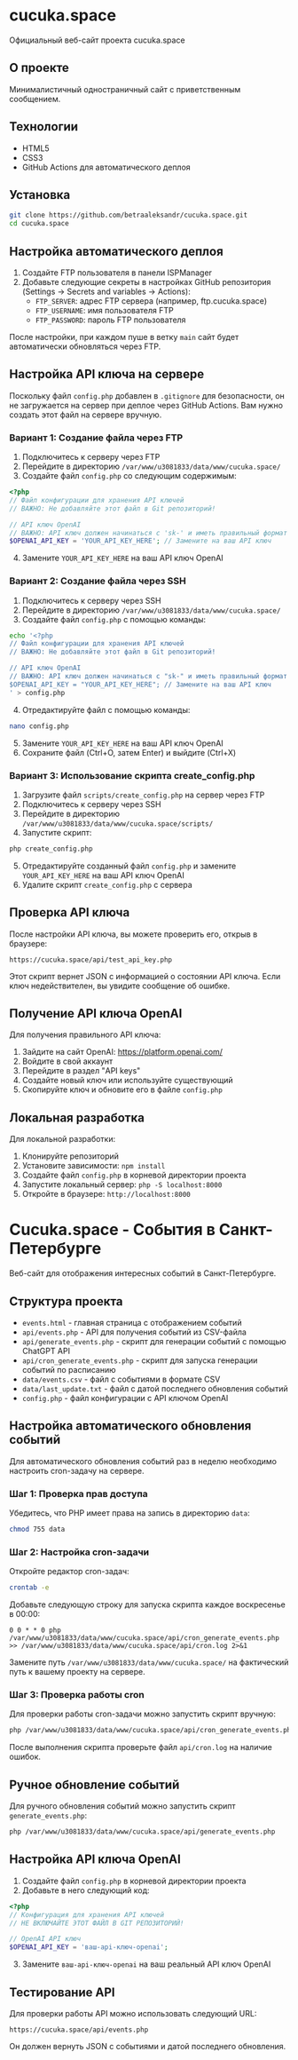 # cucuka.space

Официальный веб-сайт проекта cucuka.space

## О проекте

Минималистичный одностраничный сайт с приветственным сообщением.

## Технологии

- HTML5
- CSS3
- GitHub Actions для автоматического деплоя

## Установка

```bash
git clone https://github.com/betraaleksandr/cucuka.space.git
cd cucuka.space
```

## Настройка автоматического деплоя

1. Создайте FTP пользователя в панели ISPManager
2. Добавьте следующие секреты в настройках GitHub репозитория (Settings -> Secrets and variables -> Actions):
   - `FTP_SERVER`: адрес FTP сервера (например, ftp.cucuka.space)
   - `FTP_USERNAME`: имя пользователя FTP
   - `FTP_PASSWORD`: пароль FTP пользователя

После настройки, при каждом пуше в ветку `main` сайт будет автоматически обновляться через FTP.

## Настройка API ключа на сервере

Поскольку файл `config.php` добавлен в `.gitignore` для безопасности, он не загружается на сервер при деплое через GitHub Actions. Вам нужно создать этот файл на сервере вручную.

### Вариант 1: Создание файла через FTP

1. Подключитесь к серверу через FTP
2. Перейдите в директорию `/var/www/u3081833/data/www/cucuka.space/`
3. Создайте файл `config.php` со следующим содержимым:

```php
<?php
// Файл конфигурации для хранения API ключей
// ВАЖНО: Не добавляйте этот файл в Git репозиторий!

// API ключ OpenAI
// ВАЖНО: API ключ должен начинаться с 'sk-' и иметь правильный формат
$OPENAI_API_KEY = 'YOUR_API_KEY_HERE'; // Замените на ваш API ключ
```

4. Замените `YOUR_API_KEY_HERE` на ваш API ключ OpenAI

### Вариант 2: Создание файла через SSH

1. Подключитесь к серверу через SSH
2. Перейдите в директорию `/var/www/u3081833/data/www/cucuka.space/`
3. Создайте файл `config.php` с помощью команды:

```bash
echo '<?php
// Файл конфигурации для хранения API ключей
// ВАЖНО: Не добавляйте этот файл в Git репозиторий!

// API ключ OpenAI
// ВАЖНО: API ключ должен начинаться с "sk-" и иметь правильный формат
$OPENAI_API_KEY = "YOUR_API_KEY_HERE"; // Замените на ваш API ключ
' > config.php
```

4. Отредактируйте файл с помощью команды:

```bash
nano config.php
```

5. Замените `YOUR_API_KEY_HERE` на ваш API ключ OpenAI
6. Сохраните файл (Ctrl+O, затем Enter) и выйдите (Ctrl+X)

### Вариант 3: Использование скрипта create_config.php

1. Загрузите файл `scripts/create_config.php` на сервер через FTP
2. Подключитесь к серверу через SSH
3. Перейдите в директорию `/var/www/u3081833/data/www/cucuka.space/scripts/`
4. Запустите скрипт:

```bash
php create_config.php
```

5. Отредактируйте созданный файл `config.php` и замените `YOUR_API_KEY_HERE` на ваш API ключ OpenAI
6. Удалите скрипт `create_config.php` с сервера

## Проверка API ключа

После настройки API ключа, вы можете проверить его, открыв в браузере:

```
https://cucuka.space/api/test_api_key.php
```

Этот скрипт вернет JSON с информацией о состоянии API ключа. Если ключ недействителен, вы увидите сообщение об ошибке.

## Получение API ключа OpenAI

Для получения правильного API ключа:
1. Зайдите на сайт OpenAI: https://platform.openai.com/
2. Войдите в свой аккаунт
3. Перейдите в раздел "API keys"
4. Создайте новый ключ или используйте существующий
5. Скопируйте ключ и обновите его в файле `config.php`

## Локальная разработка

Для локальной разработки:

1. Клонируйте репозиторий
2. Установите зависимости: `npm install`
3. Создайте файл `config.php` в корневой директории проекта
4. Запустите локальный сервер: `php -S localhost:8000`
5. Откройте в браузере: `http://localhost:8000`

# Cucuka.space - События в Санкт-Петербурге

Веб-сайт для отображения интересных событий в Санкт-Петербурге.

## Структура проекта

- `events.html` - главная страница с отображением событий
- `api/events.php` - API для получения событий из CSV-файла
- `api/generate_events.php` - скрипт для генерации событий с помощью ChatGPT API
- `api/cron_generate_events.php` - скрипт для запуска генерации событий по расписанию
- `data/events.csv` - файл с событиями в формате CSV
- `data/last_update.txt` - файл с датой последнего обновления событий
- `config.php` - файл конфигурации с API ключом OpenAI

## Настройка автоматического обновления событий

Для автоматического обновления событий раз в неделю необходимо настроить cron-задачу на сервере.

### Шаг 1: Проверка прав доступа

Убедитесь, что PHP имеет права на запись в директорию `data`:

```bash
chmod 755 data
```

### Шаг 2: Настройка cron-задачи

Откройте редактор cron-задач:

```bash
crontab -e
```

Добавьте следующую строку для запуска скрипта каждое воскресенье в 00:00:

```
0 0 * * 0 php /var/www/u3081833/data/www/cucuka.space/api/cron_generate_events.php >> /var/www/u3081833/data/www/cucuka.space/api/cron.log 2>&1
```

Замените путь `/var/www/u3081833/data/www/cucuka.space/` на фактический путь к вашему проекту на сервере.

### Шаг 3: Проверка работы cron

Для проверки работы cron-задачи можно запустить скрипт вручную:

```bash
php /var/www/u3081833/data/www/cucuka.space/api/cron_generate_events.php
```

После выполнения скрипта проверьте файл `api/cron.log` на наличие ошибок.

## Ручное обновление событий

Для ручного обновления событий можно запустить скрипт `generate_events.php`:

```bash
php /var/www/u3081833/data/www/cucuka.space/api/generate_events.php
```

## Настройка API ключа OpenAI

1. Создайте файл `config.php` в корневой директории проекта
2. Добавьте в него следующий код:

```php
<?php
// Конфигурация для хранения API ключей
// НЕ ВКЛЮЧАЙТЕ ЭТОТ ФАЙЛ В GIT РЕПОЗИТОРИЙ!

// OpenAI API ключ
$OPENAI_API_KEY = 'ваш-api-ключ-openai';
```

3. Замените `ваш-api-ключ-openai` на ваш реальный API ключ OpenAI

## Тестирование API

Для проверки работы API можно использовать следующий URL:

```
https://cucuka.space/api/events.php
```

Он должен вернуть JSON с событиями и датой последнего обновления. 